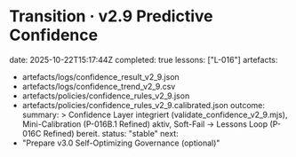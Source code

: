 # Transition · v2.9 Predictive Confidence
date: 2025-10-22T15:17:44Z
completed: true
lessons: ["L-016"]
artefacts:
  - artefacts/logs/confidence_result_v2_9.json
  - artefacts/logs/confidence_trend_v2_9.csv
  - artefacts/policies/confidence_rules_v2_9.json
  - artefacts/policies/confidence_rules_v2_9.calibrated.json
outcome:
  summary: >
    Confidence Layer integriert (validate_confidence_v2_9.mjs), Mini-Calibration (P-016B.1 Refined) aktiv,
    Soft-Fail → Lessons Loop (P-016C Refined) bereit.
  status: "stable"
next:
  - "Prepare v3.0 Self-Optimizing Governance (optional)"
